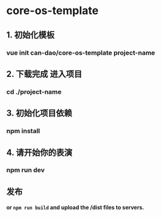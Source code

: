 # core-os-template
## 1. 初始化模板
### vue init can-dao/core-os-template project-name

## 2. 下载完成 进入项目
### cd ./project-name

## 3. 初始化项目依赖
### npm install

## 4. 请开始你的表演
### npm run dev

## 发布
#### or `npm run build` and upload the /dist files to servers.